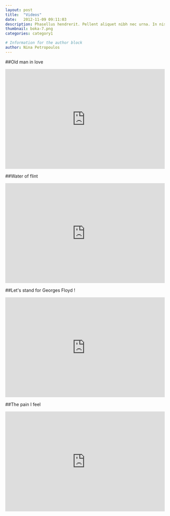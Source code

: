 ```yaml
---
layout: post
title:  "Videos"
date:   2012-11-09 09:11:03
description: Phasellus hendrerit. Pellent aliquet nibh nec urna. In nis aliquet vel, dapibus id,mattis.
thumbnail: boka-7.png
categories: category1

# Information for the author block
author: Nina Petropoulos
---
```


##Old man in love

<iframe width="100%" height="315" src="https://www.youtube.com/embed/rz7c8EkdV9s" frameborder="0" allow="accelerometer; autoplay; encrypted-media; gyroscope; picture-in-picture" allowfullscreen></iframe>

##Water of flint

<iframe width="100%" height="315" src="https://www.youtube.com/embed/vA7b2nDFknY" frameborder="0" allow="accelerometer; autoplay; encrypted-media; gyroscope; picture-in-picture" allowfullscreen></iframe>

##Let's stand for Georges Floyd !

<iframe width="100%" height="315" src="https://www.youtube.com/embed/rMFc3rlKNUY" frameborder="0" allow="accelerometer; autoplay; encrypted-media; gyroscope; picture-in-picture" allowfullscreen></iframe>


##The pain I feel

<iframe width="100%" height="315" src="https://www.youtube.com/embed/wOfvCxEvH6I" frameborder="0" allow="accelerometer; autoplay; encrypted-media; gyroscope; picture-in-picture" allowfullscreen></iframe>
